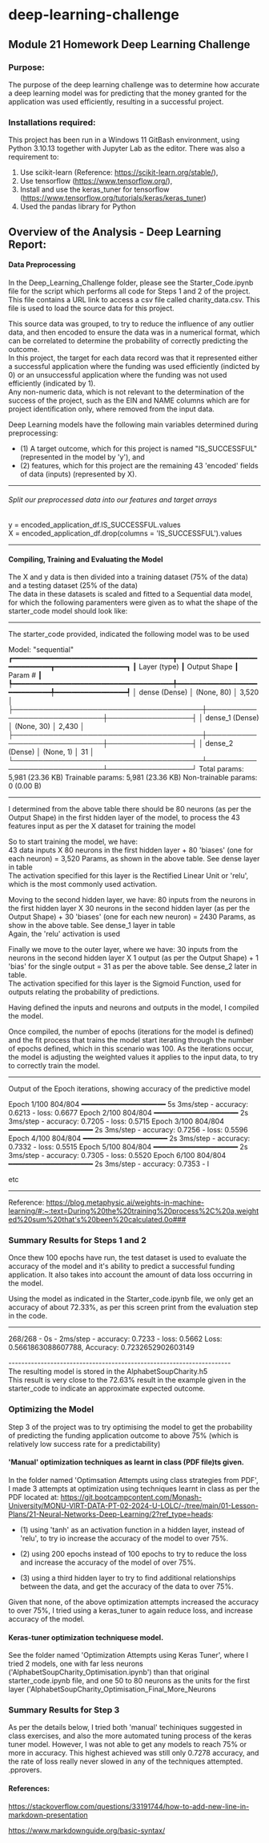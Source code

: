 # deep-learning-challenge

## Module 21 Homework Deep Learning Challenge

### Purpose:
The purpose of the deep learning challenge was to determine how accurate a deep learning model was for predicting that the money granted for the application was used efficiently, resulting in a successful project. 

### Installations required:
This project has been run in a Windows 11 GitBash environment, using Python 3.10.13 together with Jupyter Lab as the editor.  There was also a requirement to:
1. Use scikit-learn (Reference: https://scikit-learn.org/stable/),
2. Use tensorflow (https://www.tensorflow.org/),
3. Install and use the keras_tuner for tensorflow (https://www.tensorflow.org/tutorials/keras/keras_tuner)
4. Used the pandas library for Python

## Overview of the Analysis - Deep Learning Report:
#### Data Preprocessing

In the Deep_Learning_Challenge folder, please see the Starter_Code.ipynb file for the script which performs all code for Steps 1 and 2 of the project. This file contains a URL link to access a csv file called charity_data.csv.  This file is used to load the source data for this project.

This source data was grouped, to try to reduce the influence of any outlier data, and then encoded to ensure the data was in a numerical format, which can be correlated to determine the probability of correctly predicting the outcome.  <br> 
In this project, the target for each data record was that it represented either a successful application where the funding was used efficiently (indicted by 0) or an unsuccessful application where the funding was not used efficiently (indicated by 1).  <br>
Any non-numeric data, which is not relevant to the determination of the success of the project, such as the EIN and NAME columns which are for project identification only, where removed from the input data.

Deep Learning models have the following main variables determined during preprocessing: 

* (1) A target outcome, which for this project is named "IS_SUCCESSFUL" (represented in the model by 'y'), and <br>
* (2) features, which for this project are the remaining 43 'encoded' fields of data (inputs) (represented by X).

--------------------------------------------------------------------------
###### Split our preprocessed data into our features and target arrays
y = encoded_application_df.IS_SUCCESSFUL.values <br>
X = encoded_application_df.drop(columns = 'IS_SUCCESSFUL').values

--------------------------------------------------------------------------
#### Compiling, Training and Evaluating the Model
The X and y data is then divided into a training dataset (75% of the data) and a testing dataset (25% of the data) <br>
The data in these datasets is scaled and fitted to a Sequential data model, for which the following paramenters were given as to what the shape of the starter_code model should look like:

-------------------------------------------------------------------------------------------
The starter_code provided, indicated the following model was to be used 

Model: "sequential"
┏━━━━━━━━━━━━━━━━━━━━━━━━━━━━━━━━━━━━━━┳━━━━━━━━━━━━━━━━━━━━━━━━━━━━━┳━━━━━━━━━━━━━━━━━┓
┃ Layer (type)                         ┃ Output Shape                ┃         Param # ┃
┡━━━━━━━━━━━━━━━━━━━━━━━━━━━━━━━━━━━━━━╇━━━━━━━━━━━━━━━━━━━━━━━━━━━━━╇━━━━━━━━━━━━━━━━━┩
│ dense (Dense)                        │ (None, 80)                  │           3,520 │
├──────────────────────────────────────┼─────────────────────────────┼─────────────────┤
│ dense_1 (Dense)                      │ (None, 30)                  │           2,430 │
├──────────────────────────────────────┼─────────────────────────────┼─────────────────┤
│ dense_2 (Dense)                      │ (None, 1)                   │              31 │
└──────────────────────────────────────┴─────────────────────────────┴─────────────────┘
 Total params: 5,981 (23.36 KB)
 Trainable params: 5,981 (23.36 KB)
 Non-trainable params: 0 (0.00 B)

--------------------------------------------------------------------------------------------

I determined from the above table there should be 80 neurons (as per the Output Shape) in the first hidden layer of the model, to process the 43 features input as per the X dataset for training the model<br>

So to start training the model, we have: <br>
    43 data inputs X 80 neurons in the first hidden layer + 80 'biases' (one for each neuron) = 3,520 Params, as shown in the above table. See dense layer in table<br> The activation specified for this layer is the Rectified Linear Unit or 'relu', which is the most commonly used activation.

Moving to the second hidden layer, we have:
    80 inputs from the neurons in the first hidden layer X 30 neurons in the second hidden layer (as per the Output Shape) + 30 'biases' (one for each new neuron) = 2430 Params, as show in the above table. See dense_1 layer in table<br>    Again, the 'relu' activation is used

Finally we move to the outer layer, where we have:
    30 inputs from the neurons in the second hidden layer X 1 output (as per the Output Shape) + 1 'bias' for the single output = 31 as per the above table. See dense_2 later in table. <br>  The activation specified for this layer is the Sigmoid Function, used for outputs relating the probability of predictions.
     
Having defined the inputs and neurons and outputs in the model, I compiled the model. <br> 

Once compiled, the number of epochs (iterations for the model is defined) and the fit process that trains the model start iterating through the number of epochs defined, which in this scenario was 100.    As the iterations occur, the model is adjusting the weighted values it applies to the input data, to try to correctly train the model.

-----------------------------------------------------------------------------------------------------

Output of the Epoch iterations, showing accuracy of the predictive model

Epoch 1/100
804/804 ━━━━━━━━━━━━━━━━━━━━ 5s 3ms/step - accuracy: 0.6213 - loss: 0.6677
Epoch 2/100
804/804 ━━━━━━━━━━━━━━━━━━━━ 2s 3ms/step - accuracy: 0.7205 - loss: 0.5715
Epoch 3/100
804/804 ━━━━━━━━━━━━━━━━━━━━ 2s 3ms/step - accuracy: 0.7256 - loss: 0.5596
Epoch 4/100
804/804 ━━━━━━━━━━━━━━━━━━━━ 2s 3ms/step - accuracy: 0.7332 - loss: 0.5515
Epoch 5/100
804/804 ━━━━━━━━━━━━━━━━━━━━ 2s 3ms/step - accuracy: 0.7305 - loss: 0.5520
Epoch 6/100
804/804 ━━━━━━━━━━━━━━━━━━━━ 2s 3ms/step - accuracy: 0.7353 - l

etc

----------------------------------------------------------------------------------------------------
Reference: https://blog.metaphysic.ai/weights-in-machine-learning/#:~:text=During%20the%20training%20process%2C%20a,weighted%20sum%20that's%20been%20calculated.0o### <br> 

### Summary Results for Steps 1 and 2
Once thew 100 epochs have run, the test dataset is used to evaluate the accuracy of the model and it's ability to predict a successful funding application.  It also takes into account the amount of data loss occurring in the model. <br>

Using the model as indicated in the Starter_code.ipynb file, we only get an accuracy of about 72.33%, as per this screen print from the evaluation step in the code.<br>

---------------------------------------------------------------------
268/268 - 0s - 2ms/step - accuracy: 0.7233 - loss: 0.5662
Loss: 0.5661863088607788, Accuracy: 0.7232652902603149

---------------------------------------------------------------------<br>
The resulting model is stored in the AlphabetSoupCharity.h5 <br>
This result is very close to the 72.63% result in the example given in the starter_code to indicate an approximate expected outcome.<br>


### Optimizing the Model
Step 3 of the project was to try optimising the model to get the probability of predicting the funding application outcome to above 75% (which is relatively low success rate for a predictability)

#### 'Manual' optimization techniques as learnt in class (PDF file)ts given. 

In the folder named 'Optimsation Attempts using class strategies from PDF', I made 3 attempts at optimization using techniques learnt in class as per the PDF located at:  https://git.bootcampcontent.com/Monash-University/MONU-VIRT-DATA-PT-02-2024-U-LOLC/-/tree/main/01-Lesson-Plans/21-Neural-Networks-Deep-Learning/2?ref_type=heads:   <br>

* (1) using 'tanh' as an activation function in a hidden layer, instead of 'relu', to try io increase the accuracy of the model to over 75%.

* (2) using 200 epochs instead of 100 epochs to try to reduce the loss and increase the accuracy of the model of over 75%.

* (3) using a third hidden layer to try to find additional relationships between the data, and get the accuracy of the data to over 75%.

Given that none, of the above optimization attempts increased the accuracy to over 75%, I tried using a keras_tuner to again reduce loss, and increase accuracy of the model.<br>

#### Keras-tuner optimization techniquese model.  

See the folder named 'Optimization Attempts using Keras Tuner', where I tried 2 models, one with far less neurons ('AlphabetSoupCharity_Optimisation.ipynb') than that original starter_code.ipynb file, and one 50 to 80 neurons as the units for the first layer ('AlphabetSoupCharity_Optimisation_Final_More_Neurons

### Summary Results for Step 3
As per the details below, I tried both 'manual' techiniques suggested in class exercises, and also the more automated tuning process of the keras tuner model.   However, I was not able to get any models to reach 75% or more in accuracy.  This highest achieved was still only 0.7278 accuracy, and the rate of loss really never slowed in any of the techniques attempted. .pprovers. 

#### References:
https://stackoverflow.com/questions/33191744/how-to-add-new-line-in-markdown-presentation

https://www.markdownguide.org/basic-syntax/